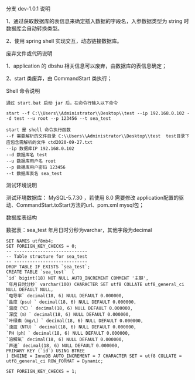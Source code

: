 
分支 dev-1.0.1 说明

1、通过获取数据库的表信息来确定插入数据的字段名，入参数据类型为 string 时数据库会自动转换类型。

2、使用 spring shell 实现交互，动态链接数据库。


废弃文件或代码说明

1、application 的 dbshu 相关信息可以废弃，由数据库的表信息确定；

2、start 类废弃，由 CommandStart 类执行；

Shell 命令说明
```
通过 start.bat 启动 jar 后，在命令行输入以下命令

start --f C:\\Users\\Administrator\\Desktop\\test --ip 192.168.0.102 --d test --u root --p 123456 --t sea_test

start 是 shell 命令执行函数
--f 需要解析的文件目录 C:\\Users\\Administrator\\Desktop\\test  test目录下应包含需解析的文件 ctd2020-09-27.txt
--ip 数据库IP 192.168.0.102
--d 数据库名 test
--u 数据库用户名 root
--p 数据库用户密码 123456
--t 数据库表名 sea_test
```

测试环境说明

测试环境数据库： MySQL-5.7.30 ，若使用 8.0 需要修改 application配置的驱动、CommandStart.toStart方法的url、pom.xml mysql包；

数据库表结构

数据表：sea_test  年月日时分秒为varchar，其他字段为decimal

```
SET NAMES utf8mb4;
SET FOREIGN_KEY_CHECKS = 0;
-- ----------------------------
-- Table structure for sea_test
-- ----------------------------
DROP TABLE IF EXISTS `sea_test`;
CREATE TABLE `sea_test`  (
`id` bigint(18) NOT NULL AUTO_INCREMENT COMMENT '主键',
`年月日时分秒` varchar(100) CHARACTER SET utf8 COLLATE utf8_general_ci NULL DEFAULT NULL,
`电导率` decimal(18, 6) NULL DEFAULT 0.000000,
`盐度（psu）` decimal(18, 6) NULL DEFAULT 0.000000,
`温度（℃）` decimal(18, 6) NULL DEFAULT 0.000000,
`深度（m）` decimal(18, 6) NULL DEFAULT 0.000000,
`叶绿素（mg/L）` decimal(18, 6) NULL DEFAULT 0.000000,
`浊度（NTU）` decimal(18, 6) NULL DEFAULT 0.000000,
`PH（ph）` decimal(18, 6) NULL DEFAULT 0.000000,
`溶解氧` decimal(18, 6) NULL DEFAULT 0.000000,
`声速` decimal(18, 6) NULL DEFAULT 0.000000,
PRIMARY KEY (`id`) USING BTREE
) ENGINE = InnoDB AUTO_INCREMENT = 7 CHARACTER SET = utf8 COLLATE = utf8_general_ci ROW_FORMAT = Dynamic;

SET FOREIGN_KEY_CHECKS = 1;
```